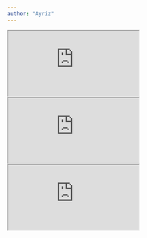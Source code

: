 ```yaml
---
author: "Ayriz"
---
```


<iframe class="image" src="https://drive.google.com/file/d/1uPYl7FDzIrepEqLMsBvzJswZRqWOzp6e/preview"></iframe>

<iframe class="image" src="https://drive.google.com/file/d/1rJJ47qJUMszHsB_HKqlMGJzeNdArGjyj/preview"></iframe>

<iframe class="image" src="https://drive.google.com/file/d/10NQwa5djptL_KQsw54M0mx2AD-YIP2PX/preview"></iframe>